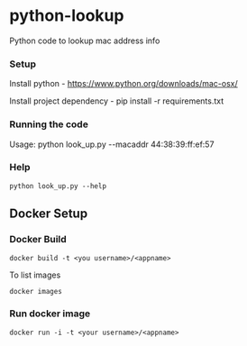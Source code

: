 # python-lookup

Python code to lookup mac address info


### Setup
Install python - https://www.python.org/downloads/mac-osx/

Install project dependency - pip install -r requirements.txt

### Running the code

Usage: python look_up.py --macaddr 44:38:39:ff:ef:57

### Help

```python look_up.py --help```

## Docker Setup

### Docker Build

```docker build -t <you username>/<appname>```

To list images

```docker images```

### Run docker image

```docker run -i -t <your username>/<appname>  ```


